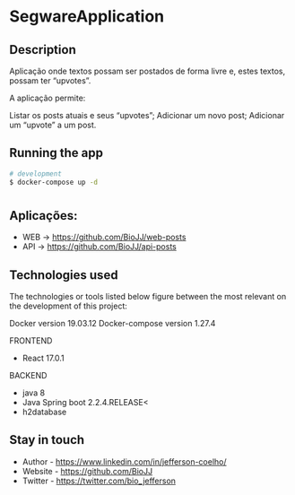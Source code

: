 # SegwareApplication


## Description

Aplicação onde textos possam ser postados de forma livre e, estes textos, possam ter “upvotes”.  

A aplicação permite:  

Listar os posts atuais e seus “upvotes”;
Adicionar um novo post;
Adicionar um “upvote” a um post.


## Running the app

```bash
# development
$ docker-compose up -d


```

#
## Aplicações:
- WEB -> https://github.com/BioJJ/web-posts
- API -> https://github.com/BioJJ/api-posts

## Technologies used
The technologies or tools listed below figure between the most relevant on the development of this project:

Docker version 19.03.12
Docker-compose version 1.27.4


FRONTEND
- React 17.0.1

BACKEND
- java 8
- Java Spring boot 2.2.4.RELEASE<
- h2database
 

## Stay in touch

- Author - https://www.linkedin.com/in/jefferson-coelho/
- Website - https://github.com/BioJJ
- Twitter - https://twitter.com/bio_jefferson

 
